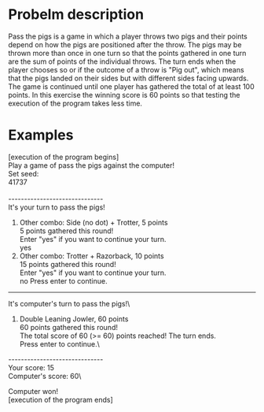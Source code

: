 # Probelm description
Pass the pigs is a game in which a player throws two pigs and their points depend on how the pigs are positioned after the throw. The pigs may be thrown more than once in one turn so that the points gathered in one turn are the sum of points of the individual throws. The turn ends when the player chooses so or if the outcome of a throw is "Pig out", which means that the pigs landed on their sides but with different sides facing upwards. The game is continued until one player has gathered the total of at least 100 points. In this exercise the winning score is 60 points so that testing the execution of the program takes less time.

# Examples
[execution of the program begins]\
Play a game of pass the pigs against the computer!\
Set seed:\
41737\
\
------------------------------\
It's your turn to pass the pigs!
1. Other combo: Side (no dot) + Trotter, 5 points\
5 points gathered this round!\
Enter "yes" if you want to continue your turn.\
yes
2. Other combo: Trotter + Razorback, 10 points\
15 points gathered this round!\
Enter "yes" if you want to continue your turn.\
no
Press enter to continue.

------------------------------
It's computer's turn to pass the pigs!\
1. Double Leaning Jowler, 60 points\
60 points gathered this round!\
The total score of 60 (>= 60) points reached! The turn ends.\
Press enter to continue.\

------------------------------\
Your score: 15\
Computer's score: 60\

Computer won!\
[execution of the program ends]
